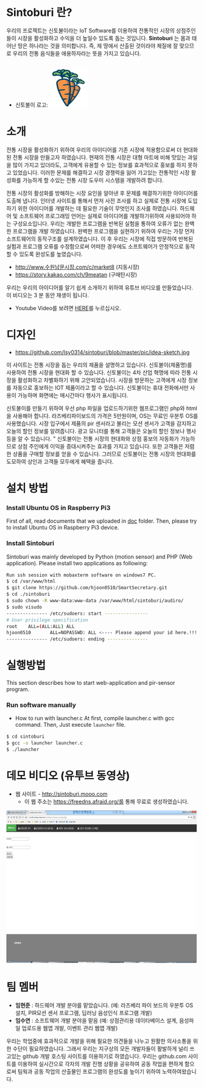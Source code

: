 # Sintoburi 란?
우리의 프로젝트는 신토불이라는 IoT Software를 이용하여 전통적인 시장의 상점주인들이 시장을 활성화하고 수익을 더 높일수 있도록 돕는 것입니다. **Sintoburi**  는 몸과 태어난 땅은 하나라는 것을 의미합니다. 즉, 제 땅에서 산출된 것이라야 체질에 잘 맞으므로 우리의 전통 음식들을 애용하자라는 뜻을 가지고 있습니다. 
<br><br>
* 신토불이 로고:
<img src=https://github.com/lsy0314/sintoburi/blob/master/pic/carrot.png width=100 height=100 border=0> </img>


# 소개
전통 시장을 활성화하기 위하여 우리의 아이디어를 기존 시장에 적용함으로써  더 현대화 된 전통 시장을 만들고자 하였습니다. 현재의 전통 시장은 대형 마트에 비해 맛있는 과일을 많이 가지고 있더라도, 고객에게 유용할 수 있는 정보를 효과적으로 홍보를 하지 못하고 있었습니다. 이러한 문제를 해결하고 시장 경쟁력을 잃어 가고있는 전통적인 시장 활성화를 가능하게 할 수있는 전통 시장 도우미 시스템을 개발하려 합니다.

전통 시장의 활성화를 방해하는 시장 요인을 알아낸 후 문제를 해결하기위한 아이디어를 도출해 냅니다. 인터넷 사이트를 통해서 먼저 사전 조사를 하고 실제로 전통 시장에 도입하기 위한 아이디어를 개발하는 데 필요한 기술이 무엇인지 조사를 하였습니다. 하드웨어 및 소프트웨어 프로그래밍 언어는 실제로 아이디어를 개발하기위하여 사용되어야 하는 구성요소입니다. 우리는 개발한 프로그램을 반복된 실험을 통하여 오류가 없는 완벽한 프로그램을 개발 하였습니다. 완벽한 프로그램을 실현하기 위하여 우리는 가장 먼저 소프트웨어의 동작구조를 설계하였습니다. 이 후 우리는 시장에 직접 방문하여 반복된 실험과 프로그램 오류를 수정함으로써 어떠한 경우에도 소프트웨어가 안정적으로 동작할 수 있도록 완성도를 높였습니다.

* http://www.수원남문시장.com/c/market8 (지동시장)
* https://story.kakao.com/ch/9meatan (구매탄시장)


우리는 우리의 아이디어를 알기 쉽게 소개하기 위하여 유튜브 비디오를 만들었습니다. 이 비디오는 3 분 동안 재생이 됩니다.
* Youtube Video를 보려면 [HERE](https://youtu.be/r2Oou_AUoKo?t=0s)를 누르십시오.
 

# 디자인
* https://github.com/lsy0314/sintoburi/blob/master/pic/idea-sketch.jpg

이 사이트는 전통 시장을 돕는 우리의 제품을 설명하고 있습니다. 신토불이(제품명)를 사용하여 전통 시장을 현대화 할 수 있습니다. 신토불이는 4차 산업 혁명에 따라 전통 시장을 활성화하고 차별화하기 위해 고안되었습니다. 시장을 방문하는 고객에게 시장 정보를 자동으로 홍보하는 IOT 제품이라고 할 수 있습니다.
신토불이는 휴대 전화에서만 사용이 가능하며 화면에는 매시간마다 행사가 표시됩니다.


신토불이를 만들기 위하여 우선 php 파일을 업로드하기위한 웹프로그램인 php와 html을 사용해아 합니다. 라즈베리파이보드의 가격은 5만원이며, OS는 무료인 우분투 OS를 사용했습니다. 시장 입구에서 제품의 pir 센서라고 불리는 모션 센서가 고객을 감지하고 오늘의 할인 정보를 알려줍니다. 광고 모니터를 통해 고객들은 오늘의 할인 정보나 행사등을 알 수 있습니다. " 신토불이는 전통 시장의 현대화와 상점 홍보의 자동화가 가능하므로 상점 주인에게 이익을 증대시켜주는 효과를 가지고 있습니다. 또한 고객들은 저렴한 상품을 구매할 정보를 얻을 수 있습니다. 그러므로 신토불이는 전통 시장의 현대화를 도모하여 상인과 고객들 모두에게 혜택을 줍니다.


# 설치 방법

### Install Ubuntu OS in Raspberry Pi3
First of all, read documents that we uploaded in [doc](doc/README.md) folder.
Then, please try to install Ubuntu OS in Raspberry Pi3 device.


### Install Sintoburi
Sintoburi was mainly developed by Python (motion sensor) and PHP (Web application). 
Please install two applications as following:
```bash
Run ssh session with mobaxterm software on windows7 PC.
$ cd /var/www/html
$ git clone https://github.com/hjoon0510/SmartSecretary.git
$ cd ./sintoburi 
$ sudo chown -R www-data:www-data /var/www/html/sintoburi/audiro/
$ sudo visudo
--------------- /etc/sudoers: start ----------------
# User privilege specification
root    ALL=(ALL:ALL) ALL
hjoon0510       ALL=NOPASSWD: ALL <---- Please append your id here.!!!!
--------------- /etc/sudoers: ending ---------------
```

# 실행방법
This section describes how to start web-application and pir-sensor program.

### Run software manually
* How to run with launcher.c
At first, compile launcher.c with gcc command. Then, Just execute `launcher` file. 
```bash
$ cd sintoburi
$ gcc -o launcher launcher.c
$ ./launcher
```


# 데모 비디오 (유투브 동영상)

* 웹 사이트 - http://sintoburi.mooo.com
   * 이 웹 주소는 https://freedns.afraid.org/를 통해 무료로 생성하였습니다.
<img src=https://github.com/lsy0314/sintoburi/blob/master/pic/demo02.png width=500 height=400 border=0 />

# 팀 멤버
* **임현준** : 하드웨어 개발 분야를 맡았습니다. (예: 라즈베리 파이 보드의 우분투 OS 설치, PIR모션 센서 프로그램, 딥러닝 음성인식 프로그램 개발)  
* **임수연** : 소프트웨어 개발 분야을 맡음 (예: 상점관리용 데이타베이스 설계, 음성파일 업로드용 웹앱 개발, 이벤트 관리 웹앱 개발)

우리는 학업중에 효과적으로 개발을 위해 필요한 의견들을 나누고 원활한 의사소통을 위한 수단이 필요하였습니다. 그래서 우리는 지구상의 모든 개발자들이 활발하게 널리 쓰고있는 github 개발 호스팅 사이트를 이용하기로 하였습니다. 우리는 github.com 사이트를 이용하여 실시간으로 각자의 개발 진행 상황을 공유하여 공동 작업을 편하게 함으로써 팀웍과 공동 작업의 산출물인 프로그램의 완성도를 높이기 위하여 노력하여왔습니다.

